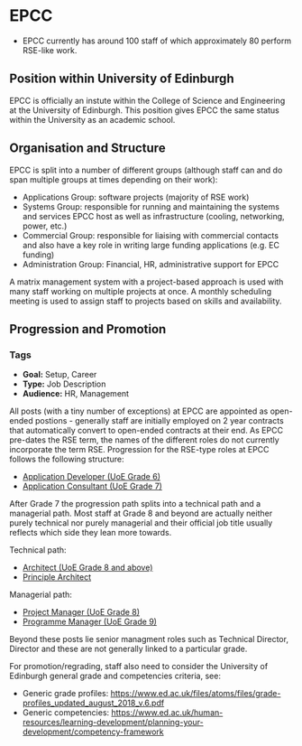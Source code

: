 # EPCC

* EPCC currently has around 100 staff of which approximately 80 perform RSE-like work.

## Position within University of Edinburgh

EPCC is officially an instute within the College of Science and Engineering at the University of Edinburgh.
This position gives EPCC the same status within the University as an academic school.

## Organisation and Structure

EPCC is split into a number of different groups (although staff can and do span multiple groups
at times depending on their work):

* Applications Group: software projects (majority of RSE work)
* Systems Group: responsible for running and maintaining the systems and services EPCC host as well as infrastructure (cooling, networking, power, etc.)
* Commercial Group: responsible for liaising with commercial contacts and also have a key role in writing large funding applications (e.g. EC funding)
* Administration Group: Financial, HR, administrative support for EPCC

A matrix management system with a project-based approach is used with many staff working on multiple
projects at once. A monthly scheduling meeting is used to assign staff to projects based on skills
and availability.

## Progression and Promotion

### Tags

* **Goal:** Setup, Career
* **Type:** Job Description
* **Audience:** HR, Management

All posts (with a tiny number of exceptions) at EPCC are appointed as open-ended postions - generally staff are initially 
employed on 2 year contracts that automatically convert to open-ended contracts at their end. As EPCC pre-dates the
RSE term, the names of the different roles do not currently incorporate the term RSE. Progression for the RSE-type
roles at EPCC follows the following structure:

* [Application Developer (UoE Grade 6)](job-desc/appdev.md)
* [Application Consultant (UoE Grade 7)](job-desc/appcon.md)

After Grade 7 the progression path splits into a technical path and a managerial path. Most staff at Grade 8 and 
beyond are actually neither purely technical nor purely managerial and their official job title usually 
reflects which side they lean more towards.

Technical path:

* [Architect (UoE Grade 8 and above)](job-desc/arch.md)
* [Principle Architect](job-desc/parch.md)

Managerial path:

* [Project Manager (UoE Grade 8)](job-desc/projman.md)
* [Programme Manager (UoE Grade 9)](job-desc/progman.md)

Beyond these posts lie senior managment roles such as Technical Director, Director and these are not generally linked
to a particular grade.

For promotion/regrading, staff also need to consider the University of Edinburgh general grade and competencies criteria, see:

* Generic grade profiles: https://www.ed.ac.uk/files/atoms/files/grade-profiles_updated_august_2018_v.6.pdf
* Generic competencies: https://www.ed.ac.uk/human-resources/learning-development/planning-your-development/competency-framework



